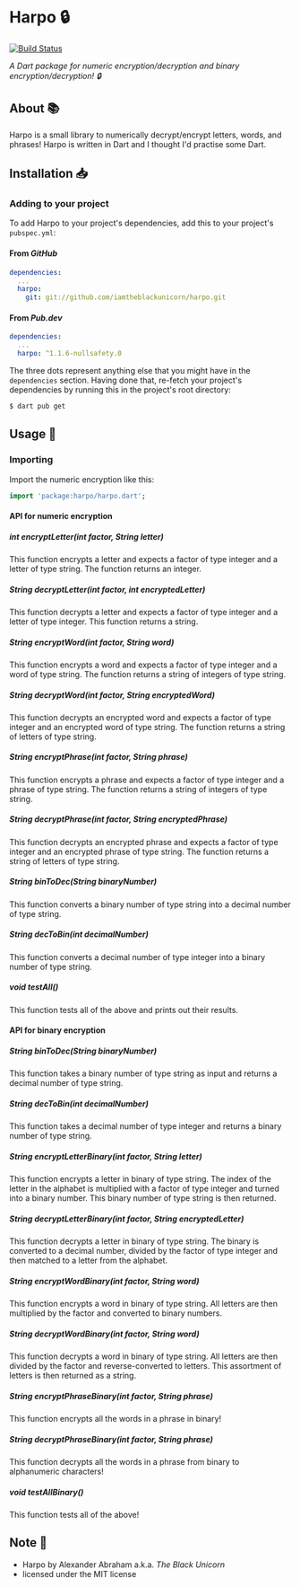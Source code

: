 # Harpo :lock:

[![Build Status](https://travis-ci.com/iamtheblackunicorn/Harpo.svg?branch=main)](https://travis-ci.com/iamtheblackunicorn/Harpo)

*A Dart package for numeric encryption/decryption and binary encryption/decryption! :lock:*

## About :books:

Harpo is a small library to numerically decrypt/encrypt letters, words, and phrases! Harpo is written in Dart and I thought I'd practise some Dart.

## Installation :inbox_tray:

### Adding to your project

To add Harpo to your project's dependencies, add this to your project's `pubspec.yml`:

#### From *GitHub*

```YAML
dependencies:
  ...
  harpo:
    git: git://github.com/iamtheblackunicorn/harpo.git
```

#### From *Pub.dev*

```YAML
dependencies:
  ...
  harpo: ^1.1.6-nullsafety.0
```

The three dots represent anything else that you might have in the `dependencies` section.
Having done that, re-fetch your project's dependencies by running this in the project's root directory:

```bash
$ dart pub get
```

## Usage :hammer:

### Importing

Import the numeric encryption like this:

```dart
import 'package:harpo/harpo.dart';
```

#### API for numeric encryption

##### int encryptLetter(int factor, String letter)

This function encrypts a letter and expects a factor of type integer and a letter of type string. The function returns an integer.

##### String decryptLetter(int factor, int encryptedLetter)

This function decrypts a letter and expects a factor of type integer and a letter of type integer. This function returns a string.

##### String encryptWord(int factor, String word)

This function encrypts a word and expects a factor of type integer and a word of type string. The function returns a string of integers of type string.

##### String decryptWord(int factor, String encryptedWord)

This function decrypts an encrypted word and expects a factor of type integer and an encrypted word of type string. The function returns a string of letters of type string.

##### String encryptPhrase(int factor, String phrase)

This function encrypts a phrase and expects a factor of type integer and a phrase of type string. The function returns a string of integers of type string.

##### String decryptPhrase(int factor, String encryptedPhrase)

This function decrypts an encrypted phrase and expects a factor of type integer and an encrypted phrase of type string. The function returns a string of letters of type string.

##### String binToDec(String binaryNumber)

This function converts a binary number of type string into a decimal number of type string.

##### String decToBin(int decimalNumber)

This function converts a decimal number of type integer into a binary number of type string.

##### void testAll()

This function tests all of the above and prints out their results.

#### API for binary encryption

##### String binToDec(String binaryNumber)

This function takes a binary number of type string as input and returns a decimal number of type string.

##### String decToBin(int decimalNumber)

This function takes a decimal number of type integer and returns a binary number of type string.

##### String encryptLetterBinary(int factor, String letter)

This function encrypts a letter in binary of type string. The index of the letter in the alphabet is multiplied with a factor of
type integer and turned into a binary number. This binary number of type string is then returned.

##### String decryptLetterBinary(int factor, String encryptedLetter)

This function decrypts a letter in binary of type string. The binary is converted to a decimal number, divided by the factor
of type integer and then matched to a letter from the alphabet.

##### String encryptWordBinary(int factor, String word)

This function encrypts a word in binary of type string. All letters are then multiplied by the factor and converted to
binary numbers.

##### String decryptWordBinary(int factor, String word)

This function decrypts a word in binary of type string. All letters are then divided by the factor and reverse-converted to
letters. This assortment of letters is then returned as a string.

##### String encryptPhraseBinary(int factor, String phrase)

This function encrypts all the words in a phrase in binary!

##### String decryptPhraseBinary(int factor, String phrase)

This function decrypts all the words in a phrase from binary to alphanumeric characters!

##### void testAllBinary()

This function tests all of the above!

## Note :scroll:

- Harpo by Alexander Abraham a.k.a. *The Black Unicorn*
- licensed under the MIT license
